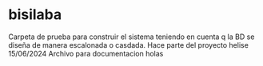# bisilaba
Carpeta de prueba para construir el sistema teniendo en cuenta q la BD se diseña de manera escalonada o casdada.
Hace parte del proyecto helise
15/06/2024
Archivo para documentacion
holas

